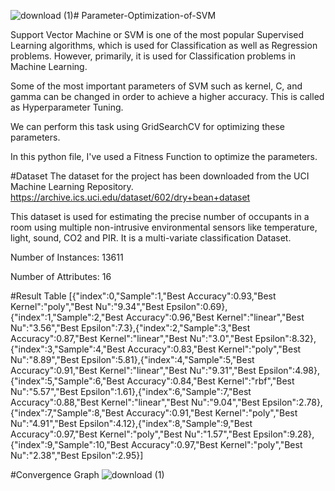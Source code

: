 ![download (1)](https://github.com/CHAITANYA2605/Parameter-Optimization-of-SVM/assets/63853464/cba37b89-1853-4327-948a-6e2b5e99bc4b)# Parameter-Optimization-of-SVM

Support Vector Machine or SVM is one of the most popular Supervised Learning algorithms, which is used for Classification as well as Regression problems. However, primarily, it is used for Classification problems in Machine Learning.

Some of the most important parameters of SVM such as kernel, C, and gamma can be changed in order to achieve a higher accuracy. This is called as Hyperparameter Tuning.

We can perform this task using GridSearchCV for optimizing these parameters.

In this python file, I've used a Fitness Function to optimize the parameters.

#Dataset
The dataset for the project has been downloaded from the UCI Machine Learning Repository. https://archive.ics.uci.edu/dataset/602/dry+bean+dataset

This dataset is used for estimating the precise number of occupants in a room using multiple non-intrusive environmental sensors like temperature, light, sound, CO2 and PIR. It is a multi-variate classification Dataset.

Number of Instances: 13611

Number of Attributes: 16

#Result Table
[{"index":0,"Sample":1,"Best Accuracy":0.93,"Best Kernel":"poly","Best Nu":"9.34","Best Epsilon":0.69},{"index":1,"Sample":2,"Best Accuracy":0.96,"Best Kernel":"linear","Best Nu":"3.56","Best Epsilon":7.3},{"index":2,"Sample":3,"Best Accuracy":0.87,"Best Kernel":"linear","Best Nu":"3.0","Best Epsilon":8.32},{"index":3,"Sample":4,"Best Accuracy":0.83,"Best Kernel":"poly","Best Nu":"8.89","Best Epsilon":5.81},{"index":4,"Sample":5,"Best Accuracy":0.91,"Best Kernel":"linear","Best Nu":"9.31","Best Epsilon":4.98},{"index":5,"Sample":6,"Best Accuracy":0.84,"Best Kernel":"rbf","Best Nu":"5.57","Best Epsilon":1.61},{"index":6,"Sample":7,"Best Accuracy":0.88,"Best Kernel":"linear","Best Nu":"9.04","Best Epsilon":2.78},{"index":7,"Sample":8,"Best Accuracy":0.91,"Best Kernel":"poly","Best Nu":"4.91","Best Epsilon":4.12},{"index":8,"Sample":9,"Best Accuracy":0.97,"Best Kernel":"poly","Best Nu":"1.57","Best Epsilon":9.28},{"index":9,"Sample":10,"Best Accuracy":0.97,"Best Kernel":"poly","Best Nu":"2.38","Best Epsilon":2.95}]

#Convergence Graph
![download (1)](https://github.com/CHAITANYA2605/Parameter-Optimization-of-SVM/assets/63853464/9d029f48-afa6-4323-a218-6d83a12b3622)
